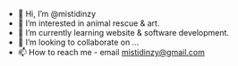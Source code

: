 - 👋 Hi, I’m @mistidinzy
- 👀 I’m interested in animal rescue & art. 
- 🌱 I’m currently learning website & software development.
- 💞️ I’m looking to collaborate on ...
- 📫 How to reach me - email mistidinzy@gmail.com

